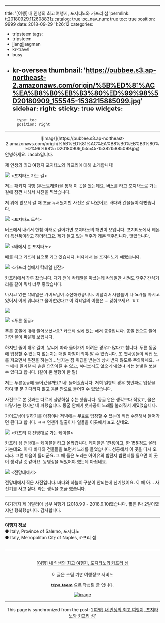 
---
title: '[여행] 내 인생의 최고 여행지, 포지타노와 카프리 섬'
permlink: tt20180929t112608831z
catalog: true
toc_nav_num: true
toc: true
position: 9999
date: 2018-09-29 11:26:12
categories:
- tripsteem
tags:
- tripsteem
- jjangjjangman
- kr-travel
- busy
- kr-oversea
thumbnail: 'https://pubbee.s3.ap-northeast-2.amazonaws.com/origin/%5B%ED%81%AC%EA%B8%B0%EB%B3%80%ED%99%98%5D20180909_155545-1538215885099.jpg'
sidebar:
    right:
        sticky: true
widgets:
    -
        type: toc
        position: right
---


<center>![image](https://pubbee.s3.ap-northeast-2.amazonaws.com/origin/%5B%ED%81%AC%EA%B8%B0%EB%B3%80%ED%99%98%5D20180909_155545-1538215885099.jpg)</center>
안녕하세요. Jacob입니다.

제 인생의 최고 여행지 포지타노와 카프리에 대해 소개합니다!

![](https://pubbee.s3.ap-northeast-2.amazonaws.com/origin/20180909_144554-1538217174030.jpg)
<포지타노 가는 길>

저는 패키지 여행 (우노트래블)을 통해 이 곳을 왔는데요.
버스를 타고 포지타노로 가는 길에 
잠깐 내려서 사진을 찍었습니다.

저 위에 앉으러 갈 때 조금 무서웠지만 사진은 잘 나왔어요.
바다와 건물들이 예뻤습니다.

![](https://pubbee.s3.ap-northeast-2.amazonaws.com/origin/20180909_154107-1538218095663.jpg)
<포지타노 도착>

버스에서 내려서 한참 아래로 걸어가면 포지타노의 해변이 보입니다.
포지타노에서 레몬이 특산품이라고 하더라고요. 
제가 들고 있는 맥주가 레몬 맥주입니다. 맛있습니다.

![](https://pubbee.s3.ap-northeast-2.amazonaws.com/origin/ezgif-3-48bad8cebd-1538218496473.gif)
<배에서 본 포지타노>

배를 타고 카프리 섬으로 가고 있습니다.
바다에서 본 포지타노가 예뻤습니다.

![](https://pubbee.s3.ap-northeast-2.amazonaws.com/origin/IMG_20180909_210713-1538218959821.jpg)
<카프리 섬에서 칵테일 한잔>

카프리에서 하루 잤습니다.
자기 전에 칵테일을 마셨는데
칵테일만 시켜도 안주? 간식거리를 같이 줘서 너무 좋았습니다.

마시고 있는 칵테일은 가이드님이 추천해줬습니다.
이탈리아 사람들이 다 요거를 마시고 있어서 이게 뭐냐라고 물어봤었다고
이 칵테일의 이름은 ... 맞춰보세요. ㅎㅎ

![](https://pubbee.s3.ap-northeast-2.amazonaws.com/origin/40642240_335064840389650_7553627083420022082_n-1538219122051.jpg)

![](https://pubbee.s3.ap-northeast-2.amazonaws.com/origin/20180910_114224-1538219150945.jpg)
<푸른 동굴>

푸른 동굴에 대해 들어보셨나요?
카프리 섬에 있는 해저 동굴입니다.
동굴 안으로 들어가면 물이 파랗게 보입니다.

하지만 줄이 매우 길며, 날씨에 따라 들어가기 어려운 경우가 많다고 합니다.
푸른 동굴에 입장할 수 있는지 없는지는 매일 아침이 되야 알 수 있습니다.
또 뱃사공들이 직접 노를 저으면서 운전을 하는데...
남자는 짐 취급을 받는데 상처 받지 않도록 주의하세요. ㅋㅋ
배에 올라갈 때 손을 안잡아줄 수 있고, 쳐다보지도 않으며
왜왔냐 라는 눈빛을 보낼 수 있다고 합니다. (같이 온 일행이 한 말)

저는 푸른동굴에 들어갔을까요? 
네! 들어갔습니다.
저희 일행의 경우 첫번째로 입장을 하여 몇 분 기다리지 않고 동굴 안으로 들어갈 수 있었습니다.

사진으로 본 것과는 다르게 실망하실 수는 있습니다.
동굴 안은 생각보다 작았고, 물은 파랗기는 했지만 네 파랬습니다.
동굴 안에서 뱃사공이 노래를 불러줘서 재밌었습니다.

가이드님이 말하기를
아침이나 저녁에는 무료로 입장할 수 있는데
직접 수영해서 들어가면 된다고 합니다. ㅋㅋ
언젠가 일출이나 일몰을 이곳에서 보고 싶네요.

![](https://pubbee.s3.ap-northeast-2.amazonaws.com/origin/IMG_20180910_132857-1538219675490.jpg)
<카프리 섬 전망대로 가는 케이블>

카프리 섬 전망대는 케이블을 타고 올라갑니다.
케이블은 1인용이고, 한 15분정도 올라가는데요.
이 때 바다와 건물들을 보면서 노래를 들었습니다.
성공해서 이 곳을 다시 오리라. 그런 마음이 들더군요.
그 때 들은 노래는 아이유의 밤편지
밤편지를 들으면 이 곳이 생각날 것 같아요.
동영상을 찍었어야 했는데 아쉽네요.

![](https://pubbee.s3.ap-northeast-2.amazonaws.com/origin/%EC%9D%B4%ED%83%88%EB%A6%AC%EC%95%84%EB%82%A8%EB%B6%801-1538219895989.jpg)
<전망대에서>

전망대에서 찍은 사진입니다.
바다와 하늘이 구분이 안되는게 신기했어요.
이 때 아... 사진기를 사고 싶다. 라는 생각을 조금 했습니다.

---

여기까지 제 이탈리아 남부 여행기 (2018.9.9 - 2018.9.10)였습니다.
짧은 1박 2일이였지만 행복했습니다. 
감사합니다.

<hr><b>여행지 정보</b><br/>● Italy, Province of Salerno, 포시타노<br/>● Italy, Metropolitan City of Naples, 카프리 섬<br/><br/><hr><br/><center><a href='https://kr.tripsteem.com/post/tt20180929t112608831z'>[여행] 내 인생의 최고 여행지, 포지타노와 카프리 섬</a><center><br>
<center>
이 글은 스팀 기반 여행정보 서비스

<a href='https://kr.tripsteem.com/'><b>trips.teem</b></a> 으로 작성된 글 입니다.

<a href='https://kr.tripsteem.com/'>![image](https://cdn.steemitimages.com/DQmeF7CiV5TK9GR1CXARcwnpA1QoWofW4jfs9DMdcbQTmAQ/tirpsteem_footer1.png)</a>
</center>

- - -

This page is synchronized from the post: ['[여행] 내 인생의 최고 여행지, 포지타노와 카프리 섬'](https://steemit.com/@jacobyu/tt20180929t112608831z)
